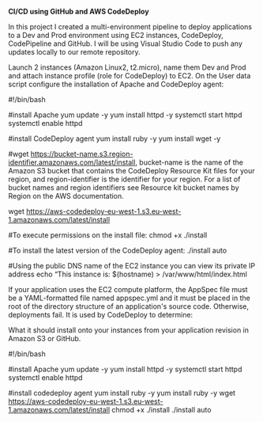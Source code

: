 **CI/CD using GitHub and AWS CodeDeploy**

In this project I created a multi-environment pipeline to deploy applications to a Dev and Prod environment using EC2 instances, CodeDeploy, CodePipeline and GitHub. I will be using Visual Studio Code to push any updates locally to our remote repository.


Launch 2 instances (Amazon Linux2, t2.micro), name them Dev and Prod and attach instance profile (role for CodeDeploy) to EC2. On the User data script configure the installation of Apache and CodeDeploy agent:

#!/bin/bash


#install Apache
yum update -y
yum install httpd -y
systemctl start httpd
systemctl enable httpd

#install CodeDeploy agent
yum install ruby -y
yum install wget -y

#wget https://bucket-name.s3.region-identifier.amazonaws.com/latest/install, bucket-name is the name of the Amazon S3 bucket that contains the CodeDeploy Resource Kit files for your region, and region-identifier is the identifier for your region. For a list of bucket names and region identifiers see Resource kit bucket names by Region on the AWS documentation.

wget https://aws-codedeploy-eu-west-1.s3.eu-west-1.amazonaws.com/latest/install

#To execute permissions on the install file:
chmod +x ./install

#To install the latest version of the CodeDeploy agent:
./install auto

#Using the public DNS name of the EC2 instance you can view its private IP address
echo “This instance is: $(hostname) > /var/www/html/index.html


If your application uses the EC2 compute platform, the AppSpec file must be a YAML-formatted file named appspec.yml and it must be placed in the root of the directory structure of an application's source code. Otherwise, deployments fail. It is used by CodeDeploy to determine:

What it should install onto your instances from your application revision in Amazon S3 or GitHub.


#!/bin/bash

#install Apache
yum update -y
yum install httpd -y
systemctl start httpd
systemctl enable httpd

#install codedeploy agent
yum install ruby -y
yum install ruby -y
wget https://aws-codedeploy-eu-west-1.s3.eu-west-1.amazonaws.com/latest/install
chmod +x ./install
./install auto
